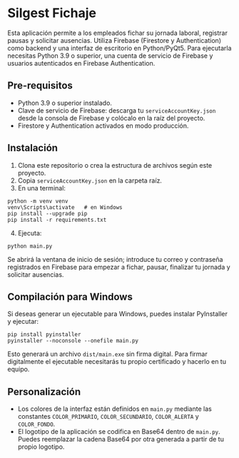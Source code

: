 # Silgest Fichaje

Esta aplicación permite a los empleados fichar su jornada laboral, registrar pausas y solicitar ausencias. Utiliza Firebase (Firestore y Authentication) como backend y una interfaz de escritorio en Python/PyQt5. Para ejecutarla necesitas Python 3.9 o superior, una cuenta de servicio de Firebase y usuarios autenticados en Firebase Authentication.

## Pre-requisitos

- Python 3.9 o superior instalado.
- Clave de servicio de Firebase: descarga tu `serviceAccountKey.json` desde la consola de Firebase y colócalo en la raíz del proyecto.
- Firestore y Authentication activados en modo producción.

## Instalación

1. Clona este repositorio o crea la estructura de archivos según este proyecto.
2. Copia `serviceAccountKey.json` en la carpeta raíz.
3. En una terminal:

```
python -m venv venv
venv\Scripts\activate   # en Windows
pip install --upgrade pip
pip install -r requirements.txt
```

4. Ejecuta:

```
python main.py
```

Se abrirá la ventana de inicio de sesión; introduce tu correo y contraseña registrados en Firebase para empezar a fichar, pausar, finalizar tu jornada y solicitar ausencias.

## Compilación para Windows

Si deseas generar un ejecutable para Windows, puedes instalar PyInstaller y ejecutar:

```
pip install pyinstaller
pyinstaller --noconsole --onefile main.py
```

Esto generará un archivo `dist/main.exe` sin firma digital. Para firmar digitalmente el ejecutable necesitarás tu propio certificado y hacerlo en tu equipo.

## Personalización

- Los colores de la interfaz están definidos en `main.py` mediante las constantes `COLOR_PRIMARIO`, `COLOR_SECUNDARIO`, `COLOR_ALERTA` y `COLOR_FONDO`.
- El logotipo de la aplicación se codifica en Base64 dentro de `main.py`. Puedes reemplazar la cadena Base64 por otra generada a partir de tu propio logotipo.
